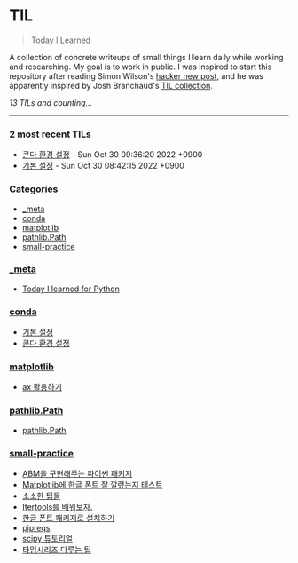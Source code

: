 # TIL
> Today I Learned

A collection of concrete writeups of small things I learn daily while working
and researching. My goal is to work in public. I was inspired to start this
repository after reading Simon Wilson's [hacker new post][1], and he was
apparently inspired by Josh Branchaud's [TIL collection][2].


_13 TILs and counting..._

---

### 2 most recent TILs

- [콘다 환경 설정](conda/quicksilver-env.md) - Sun Oct 30 09:36:20 2022 +0900
- [기본 설정](conda/basics.md) - Sun Oct 30 08:42:15 2022 +0900

### Categories

- [_meta](#_meta)
- [conda](#conda)
- [matplotlib](#matplotlib)
- [pathlib.Path](#pathlib.Path)
- [small-practice](#small-practice)

### [_meta](#_meta)
- [Today I learned for Python](_meta/today-i-learned.md)

### [conda](#conda)
- [기본 설정](conda/basics.md)
- [콘다 환경 설정](conda/quicksilver-env.md)

### [matplotlib](#matplotlib)
- [ax 활용하기](matplotlib/figax-mean.md)

### [pathlib.Path](#pathlib.Path)
- [pathlib.Path](pathlib.Path/pathlibPath.md)

### [small-practice](#small-practice)
- [ABM을 구현해주는 파이썬 패키지](small-practice/agentpy.md)
- [Matplotlib에 한글 폰트 잘 깔렸는지 테스트](small-practice/check-matplotlb-korfont.md)
- [소소한 팁들](small-practice/cookies-of-coding.md)
- [Itertools를 배워보자.](small-practice/itertools.md)
- [한글 폰트 패키지로 설치하기](small-practice/korfont-by-pip.md)
- [pipreqs](small-practice/pipreqs.md)
- [scipy 튜토리얼](small-practice/scientific-python.md)
- [타임시리즈 다루는 팁](small-practice/time-series-handling-1.md)

[1]: https://simonwillison.net/2020/Apr/20/self-rewriting-readme/
[2]: https://github.com/jbranchaud/til

